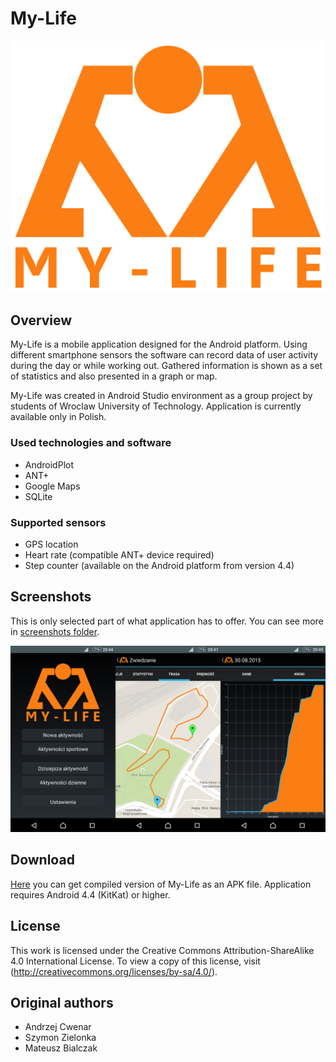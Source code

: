My-Life 
=======

![](/screenshots/Logo.png?raw=true "My-Life logo")

## Overview

My-Life is a mobile application designed for the Android platform. Using different smartphone sensors the software can record data of user activity during the day or while working out. Gathered information is shown as a set of statistics and also presented in a graph or map.

My-Life was created in Android Studio environment as a group project by students of Wroclaw University of Technology. Application is currently available only in Polish.

### Used technologies and software
- AndroidPlot
- ANT+
- Google Maps
- SQLite

### Supported sensors
- GPS location 
- Heart rate (compatible ANT+ device required)
- Step counter (available on the Android platform from version 4.4)

## Screenshots

This is only selected part of what application has to offer. You can see more in [screenshots folder](/screenshots/).

![](/screenshots/Overview.png?raw=true "My-Life overview")

## Download

[Here](/My-Life.apk?raw=true) you can get compiled version of My-Life as an APK file. Application requires Android 4.4 (KitKat) or higher.

## License

This work is licensed under the Creative Commons Attribution-ShareAlike 4.0 International License. To view a copy of this license, visit (http://creativecommons.org/licenses/by-sa/4.0/).

## Original authors

- Andrzej Cwenar
- Szymon Zielonka
- Mateusz Bialczak